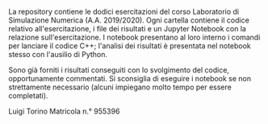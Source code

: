 La repository contiene le dodici esercitazioni del corso Laboratorio di Simulazione Numerica (A.A. 2019/2020).
Ogni cartella contiene il codice relativo all'esercitazione, i file dei risultati e un Jupyter Notebook con la relazione sull'esercitazione.
I notebook presentano al loro interno i comandi per lanciare il codice C++; l'analisi dei risultati è presentata nel notebook stesso con l'ausilio di Python.

Sono già forniti i risultati conseguiti con lo svolgimento del codice, opportunamente commentati.
Si sconsiglia di eseguire i notebook se non strettamente necessario (alcuni impiegano molto tempo per essere completati).

Luigi Torino
Matricola n.° 955396
